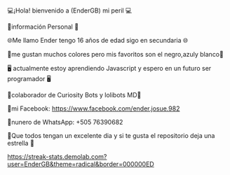💻¡Hola! bienvenido a (EnderGB) mi peril 💻

👑información Personal 👑

🌐Me llamo Ender tengo 16 años de edad sigo en secundaria 🌐

🎀me gustan muchos colores pero mis favoritos son el negro,azuly blanco🎀


🖥️ actualmente estoy aprendiendo Javascript y espero en un futuro ser programador 🖥️


💠colaborador de Curiosity Bots y lolibots MD💠

👑mi Facebook: https://www.facebook.com/ender.josue.982

👑nunero de WhatsApp: +505 76390682

🍓Que todos tengan un excelente dia y si te gusta el repositorio deja una estrella 🌟

https://streak-stats.demolab.com?user=EnderGB&theme=radical&border=000000ED
